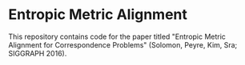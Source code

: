# Entropic Metric Alignment

This repository contains code for the paper titled "Entropic Metric Alignment for Correspondence Problems" (Solomon, Peyre, Kim, Sra; SIGGRAPH 2016).
